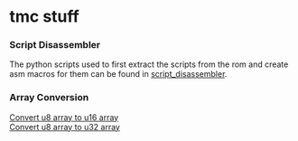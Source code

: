 # tmc stuff

### Script Disassembler
The python scripts used to first extract the scripts from the rom and create asm macros for them can be found in [script_disassembler](script_disassembler).

### Array Conversion
[Convert u8 array to u16 array](u8tou16array.py)  
[Convert u8 array to u32 array](u8tou32array.py)

